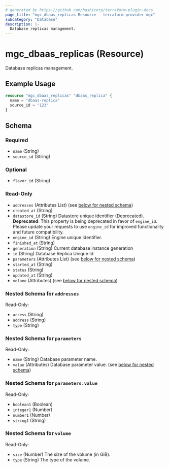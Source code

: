 ```yaml
---
# generated by https://github.com/hashicorp/terraform-plugin-docs
page_title: "mgc_dbaas_replicas Resource - terraform-provider-mgc"
subcategory: "Database"
description: |-
  Database replicas management.
---
```


# mgc_dbaas_replicas (Resource)

Database replicas management.

## Example Usage

```terraform
resource "mgc_dbaas_replicas" "dbaas_replica" {
  name = "dbaas-replica"
  source_id = "123"
}
```

<!-- schema generated by tfplugindocs -->
## Schema

### Required

- `name` (String)
- `source_id` (String)

### Optional

- `flavor_id` (String)

### Read-Only

- `addresses` (Attributes List) (see [below for nested schema](#nestedatt--addresses))
- `created_at` (String)
- `datastore_id` (String) Datastore unique identifier (Deprecated).
**Deprecated**: This property is being deprecated in favor of `engine_id`. Please update your requests to use `engine_id` for improved functionality and future compatibility.
- `engine_id` (String) Engine unique identifier.
- `finished_at` (String)
- `generation` (String) Current database instance generation
- `id` (String) Database Replica Unique Id
- `parameters` (Attributes List) (see [below for nested schema](#nestedatt--parameters))
- `started_at` (String)
- `status` (String)
- `updated_at` (String)
- `volume` (Attributes) (see [below for nested schema](#nestedatt--volume))

<a id="nestedatt--addresses"></a>
### Nested Schema for `addresses`

Read-Only:

- `access` (String)
- `address` (String)
- `type` (String)


<a id="nestedatt--parameters"></a>
### Nested Schema for `parameters`

Read-Only:

- `name` (String) Database parameter name.
- `value` (Attributes) Database parameter value. (see [below for nested schema](#nestedatt--parameters--value))

<a id="nestedatt--parameters--value"></a>
### Nested Schema for `parameters.value`

Read-Only:

- `boolean1` (Boolean)
- `integer1` (Number)
- `number1` (Number)
- `string1` (String)



<a id="nestedatt--volume"></a>
### Nested Schema for `volume`

Read-Only:

- `size` (Number) The size of the volume (in GiB).
- `type` (String) The type of the volume.
